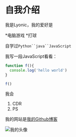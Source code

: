 # 自我介绍

我是Lyonic，我的爱好是

*电脑游戏
*打球

自学过`Python``java``JavaScript`

我写一段JavaScript看看：

```javascript
function f(){
  console.log('hello world')
}

f()
```

我会
1. CDR
2. PS

我的网站是[我的Github博客](https://github.com/Lyonic)

![我的头像](//static.xiedaimala.com/xdml/image/724999ec-c2b5-44ef-88af-d5d5850ea7ea/2020-4-3-19-44-9.jpg)
